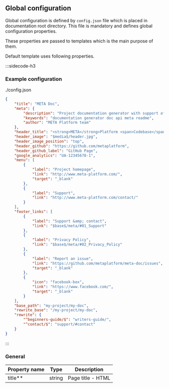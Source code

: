 ## Global configuration

Global configuration is defined by `config.json` file which is placed in documentation root directory. This file is mandatory and defines global configuration properties.

These properties are passed to templates which is the main purpose of them.

Default template uses following properties.

:::sidecode-h3
### Example configuration
./config.json

```json
{
	"title": "META Doc",
	"meta": {
		"description": "Project documentation generator with support of HTML and Markdown pages.",
		"keywords": "documentation generator doc api meta readme",
		"author": "META Platform team"
	},
	"header_title": "<strong>META</strong>Platform <span>Codebase</span>",
	"header_image": "$media$/header.jpg",
	"header_image_position": "top",
	"header_github": "https://github.com/metaplatform",
	"header_github_label": "GitHub Page",
	"google_analytics": "UA-12345678-1",
	"menu": [
		{
			"label": "Project homepage",
			"link": "http://www.meta-platform.com/",
			"target": "_blank"
		},
		{
			"label": "Support",
			"link": "http://www.meta-platform.com/contact/"
		}
	],
	"footer_links": [
		{
			"label": "Support &amp; contact",
			"link": "$base$/meta/#01_Support"
		},
		{
			"label": "Privacy Policy",
			"link": "$base$/meta/#02_Privacy_Policy"
		},
		{
			"label": "Report an issue",
			"link": "https://github.com/metaplatform/meta-doc/issues",
			"target": "_blank"
		},
		{
			"icon": "facebook-box",
			"link": "https://www.facebook.com/",
			"target": "_blank"
		}
	],
	"base_path": "my-project/my-doc",
	"rewrite_base": "/my-project/my-doc",
	"rewrite": {
    	"^beginners-guide/$": "writers-guide/",
    	"^contact/$": "support/#contact"
	}
}
```
:::

### General

| Property name | Type | Description |
| ------------- | ---- | ----------- |
| title\** | string | Page title - HTML <title> tag. |
| meta\*  | object | HTML meta tags in form of key-value. |
| header_title\** | string | Specifies title in header toolbar. |
| header_image | string | Overrides default header toolbar background image URL. |
| header_image_position | string | Overrides default header toolbar background image alignment. It is CSS value. |
| header_github | string | If set then GitHub button is displayed in header toolbar. Property specifies URL to GitHub profile or repository page. |
| header_github_label | string | Overrides default header toolbar GitHub button label. |
| menu | array | Specifies header toolbar menu items - see below. |
| footer_links | array | Specifies footer menu items - see below. |
| footer_text | string | Specifies footer text area contents. |
| google_analytics | string | Specifies Google Analytics tracking code. If set then tracking script will be automaticaly printed on each page. |
| base_path | string | Base path for links without leading dash - absolute URL path to documentation, required when using 404 page. |
| rewrite_base | string | Base path for mod_rewrite. This value is compiled into `.htaccess` file. |
| rewrite | object | Rewrite rules which are compiled into `.htaccess` and `rewrite.json` files. See [Redirects section](#16_Redirects) for more information. |

**\* recommended**  
**\*\* mandatory**

### Menu items format

Menu items are specified as an array of item objects. Each item should be defined with following properties.

| Property name | Type | Description |
| ------------- | ---- | ----------- |
| link\** | string | URL of link |
| label\*  | string | Link label |
| target | string | Hyperlink target |
| icon | string | MDI icon of link - works only for `footer_links` property. |

**\* recommended**  
**\*\* mandatory**